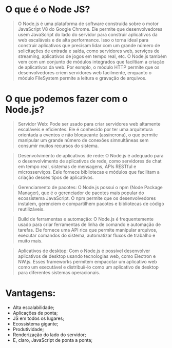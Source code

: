 # O que é o Node JS?

> O Node.js é uma plataforma de software construída sobre o motor JavaScript V8 do Google Chrome. Ele permite que desenvolvedores usem JavaScript do lado do servidor para construir aplicativos da web escaláveis e de alta performance. Isso o torna ideal para construir aplicativos que precisam lidar com um grande número de solicitações de entrada e saída, como servidores web, serviços de streaming, aplicativos de jogos em tempo real, etc. O Node.js também vem com um conjunto de módulos integrados que faciltiam a criação de aplicativos da web. Por exmplo, o módulo HTTP permite que os desenvolvedores criem servidores web facilmente, enquanto o módulo FileSystem permite a leitura e gravação de arquivos.

# O que podemos fazer com o Node.js?

> Servidor Web: Pode ser usado para criar servidores web altamente escaláveis e eficientes. Ele é conhecido por ter uma arquitetura orientada a eventos e não bloqueante (assíncrona), o que permite manipular um grande número de conexões simnultâneas sem consumir muitos recursos do sistema.

> Desenvolvimento de aplicativos de rede: O Node.js é adequado para o desenvolvimento de aplicativos de rede, como servidores de chat em tempo real, sistemas de mensagens, APIs RESTful e microsserviços. Eele fornece bibliotecas e módulos que facilitam a criação desses tipos de aplicativos.

> Gerenciamento de pacotes: O Node.js possui o npm (Node Package Manager), que é o gerenciador de pacotes mais popular do ecossistema JavaScript. O npm permite que os desenvolvedores instalem, gerenciem e compartilhem pacotes e bibliotecas de código reutilizáveis.

> Build de ferramentas e automação: O Node.js é frequentemente usado para criar ferramentas de linha de comando e automação de tarefas. Ele fornece uma API rica que permite manipular arquivos, executar comandos do sistema, automatizar fluxos de trabalho e muito mais.

> Aplicativos de desktop: Com o Node.js é possível desenvolver aplicativos de desktop usando tecnologias web, como Electron e NW.js. Esses frameworks permitem empacotar um aplicativo web como um executável e distribuií-lo como um aplicativo de desktop para diferentes sistemas operacionais.

# Vantagens:

- Alta escalabilidade;
- Aplicações de ponta;
- JS em todos os lugares;
- Ecossistema gigante;
- Produtividade;
- Renderização do lado do servidor;
- E, claro, JavaScript de ponta a ponta;
